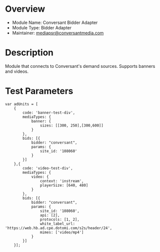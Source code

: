 # Overview

- Module Name: Conversant Bidder Adapter
- Module Type: Bidder Adapter
- Maintainer: mediapsr@conversantmedia.com

# Description

Module that connects to Conversant's demand sources.  Supports banners and videos.

# Test Parameters
```
var adUnits = [
    {
        code: 'banner-test-div',
        mediaTypes: {
            banner: {        
                sizes: [[300, 250],[300,600]]
            }
        },
        bids: [{
            bidder: "conversant",
            params: {
                site_id: '108060'
            }
        }]
    },{
        code: 'video-test-div',
        mediaTypes: {
            video: {
                context: 'instream',
                playerSize: [640, 480]
            }
        },
        bids: [{
            bidder: "conversant",
            params: {
                site_id: '108060',
                api: [2],
                protocols: [1, 2],
                white_label_url: 'https://web.hb.ad.cpe.dotomi.com/s2s/header/24',
                mimes: ['video/mp4']
            }
        }]
    }];
```
